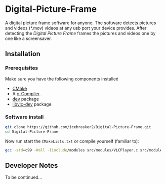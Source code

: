 # Digital-Picture-Frame
A digital picture frame software for anyone. The software detects pictures and videos (*.mov) videos at any usb port your device provides. After detecting the *Digital Picture Frame* frames the pictures and videos one by one like a screensaver.

## Installation

### Prerequisites
Make sure you have the following components installed

* [CMake](https://cmake.org/download/)
* A [c-Compiler](https://wiki.ubuntuusers.de/GCC/).
* [dev](http://www.videolan.org/vlc/index.de.html) package
* [libvlc-dev](https://wiki.videolan.org/LibVLC_Tutorial/) package

### Software install
```bash
git clone https://github.com/icebreaker2/Digital-Picture-Frame.git
cd Digital-Picture-Frame
```

Now run start the `CMakeLists.txt` or compile yourself (familiar to):
```bash
gcc -std=c99 -Wall -Iinclude/modules src/modules/VLCPlayer.c src/modules/FileIterator.c src/main.c -o main -lvlc 
```

## Developer Notes
To be continued...